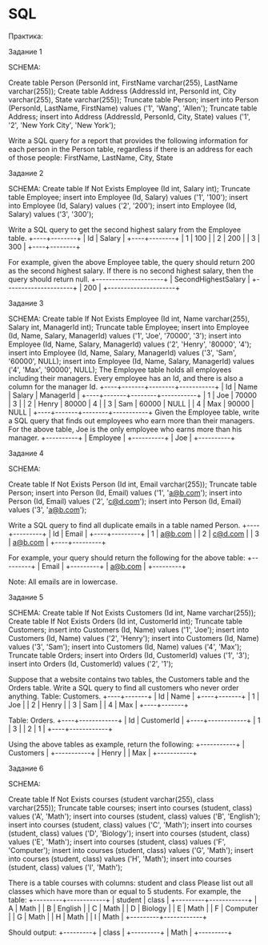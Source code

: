 # SQL
Практика:

Задание 1

SCHEMA:

Create table Person (PersonId int, FirstName varchar(255), LastName varchar(255));
Create table Address (AddressId int, PersonId int, City varchar(255), State varchar(255));
Truncate table Person;
insert into Person (PersonId, LastName, FirstName) values ('1', 'Wang', 'Allen');
Truncate table Address;
insert into Address (AddressId, PersonId, City, State) values ('1', '2', 'New York City', 'New York');
 
Write a SQL query for a report that provides the following information for each person in the Person table, regardless if there is an address for each of those people:
FirstName, LastName, City, State

Задание 2

SCHEMA:
Create table If Not Exists Employee (Id int, Salary int);
Truncate table Employee;
insert into Employee (Id, Salary) values ('1', '100');
insert into Employee (Id, Salary) values ('2', '200');
insert into Employee (Id, Salary) values ('3', '300');

Write a SQL query to get the second highest salary from the Employee table.
+----+--------+
| Id | Salary |
+----+--------+
| 1  | 100    |
| 2  | 200    |
| 3  | 300    |
+----+--------+

For example, given the above Employee table, the query should return 200 as the second highest salary. If there is no second highest salary, then the query should return null.
+---------------------+
| SecondHighestSalary |
+---------------------+
| 200                 |
+---------------------+


Задание 3

SCHEMA:
Create table If Not Exists Employee (Id int, Name varchar(255), Salary int, ManagerId int);
Truncate table Employee;
insert into Employee (Id, Name, Salary, ManagerId) values ('1', 'Joe', '70000', '3');
insert into Employee (Id, Name, Salary, ManagerId) values ('2', 'Henry', '80000', '4');
insert into Employee (Id, Name, Salary, ManagerId) values ('3', 'Sam', '60000', NULL);
insert into Employee (Id, Name, Salary, ManagerId) values ('4', 'Max', '90000', NULL);
The Employee table holds all employees including their managers. Every employee has an Id, and there is also a column for the manager Id.
+----+-------+--------+-----------+
| Id | Name  | Salary | ManagerId |
+----+-------+--------+-----------+
| 1  | Joe   | 70000  | 3         |
| 2  | Henry | 80000  | 4         |
| 3  | Sam   | 60000  | NULL      |
| 4  | Max   | 90000  | NULL      |
+----+-------+--------+-----------+
Given the Employee table, write a SQL query that finds out employees who earn more than their managers. For the above table, Joe is the only employee who earns more than his manager.
+----------+
| Employee |
+----------+
| Joe      |
+----------+


Задание 4

SCHEMA:

Create table If Not Exists Person (Id int, Email varchar(255));
Truncate table Person;
insert into Person (Id, Email) values ('1', 'a@b.com');
insert into Person (Id, Email) values ('2', 'c@d.com');
insert into Person (Id, Email) values ('3', 'a@b.com');

Write a SQL query to find all duplicate emails in a table named Person.
+----+---------+
| Id | Email   |
+----+---------+
| 1  | a@b.com |
| 2  | c@d.com |
| 3  | a@b.com |
+----+---------+

For example, your query should return the following for the above table:
+---------+
| Email   |
+---------+
| a@b.com |
+---------+

Note: All emails are in lowercase.


Задание 5

SCHEMA:
Create table If Not Exists Customers (Id int, Name varchar(255));
Create table If Not Exists Orders (Id int, CustomerId int);
Truncate table Customers;
insert into Customers (Id, Name) values ('1', 'Joe');
insert into Customers (Id, Name) values ('2', 'Henry');
insert into Customers (Id, Name) values ('3', 'Sam');
insert into Customers (Id, Name) values ('4', 'Max');
Truncate table Orders;
insert into Orders (Id, CustomerId) values ('1', '3');
insert into Orders (Id, CustomerId) values ('2', '1');


Suppose that a website contains two tables, the Customers table and the Orders table. Write a SQL query to find all customers who never order anything.
Table: Customers.
+----+-------+
| Id | Name  |
+----+-------+
| 1  | Joe   |
| 2  | Henry |
| 3  | Sam   |
| 4  | Max   |
+----+-------+

Table: Orders.
+----+------------+
| Id | CustomerId |
+----+------------+
| 1  | 3          |
| 2  | 1          |
+----+------------+

Using the above tables as example, return the following:
+-----------+
| Customers |
+-----------+
| Henry     |
| Max       |
+-----------+



Задание 6

SCHEMA:

Create table If Not Exists courses (student varchar(255), class varchar(255));
Truncate table courses;
insert into courses (student, class) values ('A', 'Math');
insert into courses (student, class) values ('B', 'English');
insert into courses (student, class) values ('C', 'Math');
insert into courses (student, class) values ('D', 'Biology');
insert into courses (student, class) values ('E', 'Math');
insert into courses (student, class) values ('F', 'Computer');
insert into courses (student, class) values ('G', 'Math');
insert into courses (student, class) values ('H', 'Math');
insert into courses (student, class) values ('I', 'Math');

There is a table courses with columns: student and class
Please list out all classes which have more than or equal to 5 students.
For example, the table:
+---------+------------+
| student | class      |
+---------+------------+
| A       | Math       |
| B       | English    |
| C       | Math       |
| D       | Biology    |
| E       | Math       |
| F       | Computer   |
| G       | Math       |
| H       | Math       |
| I       | Math       |
+---------+------------+

Should output:
+---------+
| class   |
+---------+
| Math    |
+---------+
